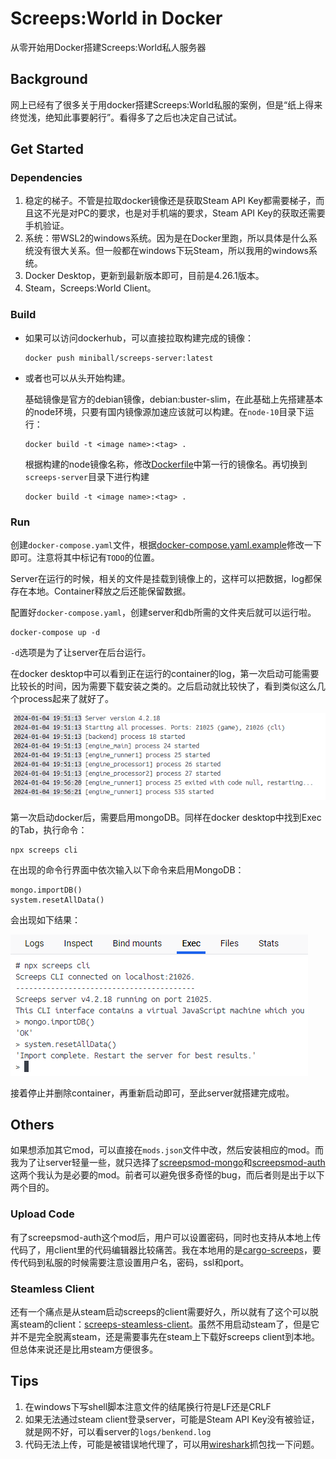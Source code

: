 # Screeps:World in Docker

从零开始用Docker搭建Screeps:World私人服务器

## Background

网上已经有了很多关于用docker搭建Screeps:World私服的案例，但是“纸上得来终觉浅，绝知此事要躬行”。看得多了之后也决定自己试试。

## Get Started

### Dependencies

1. 稳定的梯子。不管是拉取docker镜像还是获取Steam API Key都需要梯子，而且这不光是对PC的要求，也是对手机端的要求，Steam API Key的获取还需要手机验证。
2. 系统：带WSL2的windows系统。因为是在Docker里跑，所以具体是什么系统没有很大关系。但一般都在windows下玩Steam，所以我用的windows系统。
3. Docker Desktop，更新到最新版本即可，目前是4.26.1版本。
4. Steam，Screeps:World Client。

### Build

- 如果可以访问dockerhub，可以直接拉取构建完成的镜像：

    ```shell
    docker push miniball/screeps-server:latest
    ```

- 或者也可以从头开始构建。

    基础镜像是官方的debian镜像，debian:buster-slim，在此基础上先搭建基本的node环境，只要有国内镜像源加速应该就可以构建。在`node-10`目录下运行：

    ```shell
    docker build -t <image name>:<tag> .
    ```

    根据构建的node镜像名称，修改[Dockerfile](screeps-server/Dockerfile)中第一行的镜像名。再切换到`screeps-server`目录下进行构建

    ```shell
    docker build -t <image name>:<tag> .
    ```

### Run

创建`docker-compose.yaml`文件，根据[docker-compose.yaml.example](docker-compose.yaml.example)修改一下即可。注意将其中标记有`TODO`的位置。

Server在运行的时候，相关的文件是挂载到镜像上的，这样可以把数据，log都保存在本地。Container释放之后还能保留数据。

配置好`docker-compose.yaml`，创建server和db所需的文件夹后就可以运行啦。

```shell
docker-compose up -d
```

`-d`选项是为了让server在后台运行。

在docker desktop中可以看到正在运行的container的log，第一次启动可能需要比较长的时间，因为需要下载安装之类的。之后启动就比较快了，看到类似这么几个process起来了就好了。

![server log](images/2024-01-04-20-49-25.png)

第一次启动docker后，需要启用mongoDB。同样在docker desktop中找到Exec的Tab，执行命令：

```shell
npx screeps cli
```

在出现的命令行界面中依次输入以下命令来启用MongoDB：

```shell
mongo.importDB()
system.resetAllData()
```

会出现如下结果：

![import mongoDB](images/2024-01-04-20-57-02.png)

接着停止并删除container，再重新启动即可，至此server就搭建完成啦。

## Others

如果想添加其它mod，可以直接在`mods.json`文件中改，然后安装相应的mod。而我为了让server轻量一些，就只选择了[screepsmod-mongo](https://github.com/ScreepsMods/screepsmod-mongo)和[screepsmod-auth](https://github.com/ScreepsMods/screepsmod-auth)这两个我认为是必要的mod。前者可以避免很多奇怪的bug，而后者则是出于以下两个目的。

### Upload Code

有了screepsmod-auth这个mod后，用户可以设置密码，同时也支持从本地上传代码了，用client里的代码编辑器比较痛苦。我在本地用的是[cargo-screeps](https://github.com/rustyscreeps/cargo-screeps)，要传代码到私服的时候需要注意设置用户名，密码，ssl和port。

### Steamless Client

还有一个痛点是从steam启动screeps的client需要好久，所以就有了这个可以脱离steam的client：[screeps-steamless-client](https://github.com/laverdet/screeps-steamless-client)。虽然不用启动steam了，但是它并不是完全脱离steam，还是需要事先在steam上下载好screeps client到本地。但总体来说还是比用steam方便很多。

## Tips

1. 在windows下写shell脚本注意文件的结尾换行符是LF还是CRLF
2. 如果无法通过steam client登录server，可能是Steam API Key没有被验证，就是网不好，可以看server的`logs/benkend.log`
3. 代码无法上传，可能是被错误地代理了，可以用[wireshark](https://www.wireshark.org/)抓包找一下问题。
